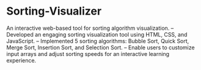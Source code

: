 # Sorting-Visualizer
An interactive web-based tool for sorting algorithm visualization. 
– Developed an engaging sorting visualization tool using HTML, CSS, and JavaScript. 
– Implemented 5 sorting algorithms: Bubble Sort, Quick Sort, Merge Sort, Insertion Sort, and Selection Sort. 
– Enable users to customize input arrays and adjust sorting speeds for an interactive learning experience. 
